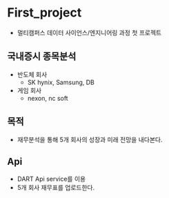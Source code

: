 # First_project
- 멀티캠퍼스 데이터 사이언스/엔지니어링 과정 첫 프로젝트

## 국내증시 종목분석
- 반도체 회사
  - SK hynix, Samsung, DB
- 게임 회사
  - nexon, nc soft

## 목적
- 재무분석을 통해 5개 회사의 성장과 미래 전망을 내다본다.

## Api
- DART Api service를 이용
- 5개 회사 재무표를 업로드한다.

